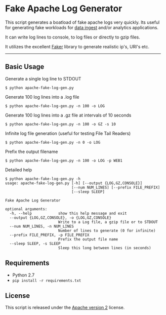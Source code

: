 # Fake Apache Log Generator

This script generates a boatload of fake apache logs very quickly. Its useful for generating fake workloads for [data ingest](http://github.com/streamsets/datacollector) and/or analytics applications.

It can write log lines to console, to log files or directly to gzip files.

It utilizes the excellent [Faker](https://github.com/joke2k/faker/) library to generate realistic ip's, URI's etc.

***

## Basic Usage

Generate a single log line to STDOUT
```
$ python apache-fake-log-gen.py  
```

Generate 100 log lines into a .log file
```
$ python apache-fake-log-gen.py -n 100 -o LOG 
```

Generate 100 log lines into a .gz file at intervals of 10 seconds
```
$ python apache-fake-log-gen.py -n 100 -o GZ -s 10
```

Infinite log file generation (useful for testing File Tail Readers)
```
$ python apache-fake-log-gen.py -n 0 -o LOG 
```

Prefix the output filename 
```
$ python apache-fake-log-gen.py -n 100 -o LOG -p WEB1
```


Detailed help
```
$ python apache-fake-log-gen.py -h
usage: apache-fake-log-gen.py [-h] [--output {LOG,GZ,CONSOLE}]
                              [--num NUM_LINES] [--prefix FILE_PREFIX]
                              [--sleep SLEEP]

Fake Apache Log Generator

optional arguments:
  -h, --help            show this help message and exit
  --output {LOG,GZ,CONSOLE}, -o {LOG,GZ,CONSOLE}
                        Write to a Log file, a gzip file or to STDOUT
  --num NUM_LINES, -n NUM_LINES
                        Number of lines to generate (0 for infinite)
  --prefix FILE_PREFIX, -p FILE_PREFIX
                        Prefix the output file name
  --sleep SLEEP, -s SLEEP
                        Sleep this long between lines (in seconds)
```


## Requirements
* Python 2.7
* ```pip install -r requirements.txt```

## License
This script is released under the [Apache version 2](LICENSE) license.
